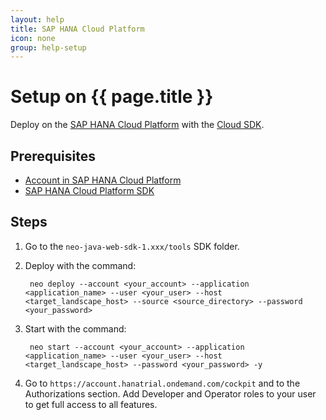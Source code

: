 ```yaml
---
layout: help
title: SAP HANA Cloud Platform
icon: none
group: help-setup
---
```


Setup on {{ page.title }}
===



Deploy on the [SAP HANA Cloud Platform](https://account.hana.ondemand.com/) with the [Cloud SDK](https://tools.hana.ondemand.com/#cloud).

Prerequisites
---

- [Account in SAP HANA Cloud Platform](https://help.hana.ondemand.com/help/frameset.htm?65d74d39cb3a4bf8910cd36ec54d2b99.html)
- [SAP HANA Cloud Platform SDK](https://tools.hana.ondemand.com/#cloud)

Steps
---

1. Go to the `neo-java-web-sdk-1.xxx/tools` SDK folder.
2. Deploy with the command:

        neo deploy --account <your_account> --application <application_name> --user <your_user> --host <target_landscape_host> --source <source_directory> --password <your_password>

3. Start with the command:

        neo start --account <your_account> --application <application_name> --user <your_user> --host <target_landscape_host> --password <your_password> -y

4. Go to `https://account.hanatrial.ondemand.com/cockpit` and to the Authorizations section. Add Developer and Operator roles to your user to get full access to all features.
